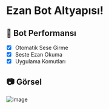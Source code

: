 # Ezan Bot Altyapısı!

## 📑 Bot Performansı
- [x] Otomatik Sese Girme
- [x] Seste Ezan Okuma
- [x] Uygulama Komutları

## 📷 Görsel
![image](https://user-images.githubusercontent.com/93944142/202395620-d9643daa-0a50-4dae-957e-155b7276bfba.png)
